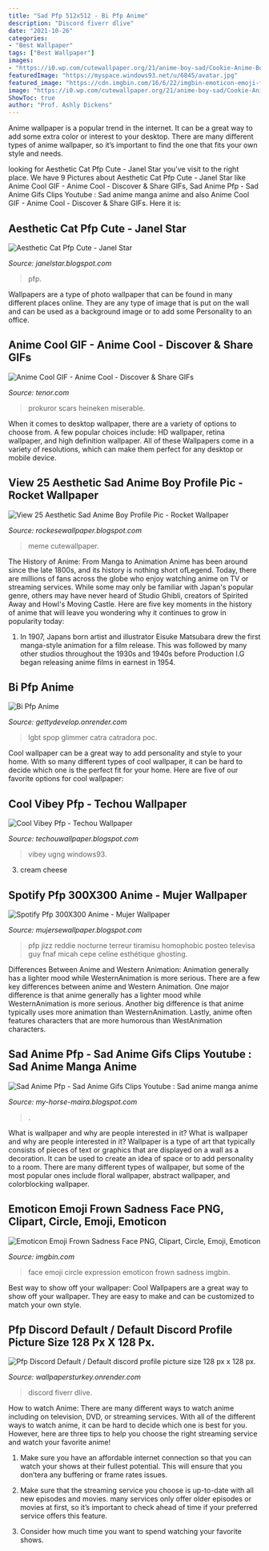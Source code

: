 ```yaml
---
title: "Sad Pfp 512x512 - Bi Pfp Anime"
description: "Discord fiverr dlive"
date: "2021-10-26"
categories:
- "Best Wallpaper"
tags: ["Best Wallpaper"]
images:
- "https://i0.wp.com/cutewallpaper.org/21/anime-boy-sad/Cookie-Anime-Boys-Picture-154739-.png"
featuredImage: "https://myspace.windows93.net/u/6845/avatar.jpg"
featured_image: "https://cdn.imgbin.com/16/6/22/imgbin-emoticon-emoji-frown-sadness-face-expression-pack-6CU3cPmBFhpw9u30eyA6EMEC7.jpg"
image: "https://i0.wp.com/cutewallpaper.org/21/anime-boy-sad/Cookie-Anime-Boys-Picture-154739-.png"
ShowToc: true
author: "Prof. Ashly Dickens"
---
```



Anime wallpaper is a popular trend in the internet. It can be a great way to add some extra color or interest to your desktop. There are many different types of anime wallpaper, so it’s important to find the one that fits your own style and needs.

	

		
looking for Aesthetic Cat Pfp Cute - Janel Star you've visit to the right place. We have 9 Pictures about Aesthetic Cat Pfp Cute - Janel Star like Anime Cool GIF - Anime Cool - Discover &amp; Share GIFs, Sad Anime Pfp - Sad Anime Gifs Clips Youtube : Sad anime manga anime and also Anime Cool GIF - Anime Cool - Discover &amp; Share GIFs. Here it is:
		
    
## Aesthetic Cat Pfp Cute - Janel Star

<img loading=lazy src="https://ih1.redbubble.net/image.1552995606.4420/st,small,507x507-pad,600x600,f8f8f8.jpg" onerror="this.onerror=null;this.src='https://tse3.mm.bing.net/th?id=OIP.b_uu1eDdOiAGaL-jHBeGmQHaHa&amp;pid=15.1';" alt="Aesthetic Cat Pfp Cute - Janel Star">

_Source: janelstar.blogspot.com_

>pfp. 

	



Wallpapers are a type of photo wallpaper that can be found in many different places online. They are any type of image that is put on the wall and can be used as a background image or to add some Personality to an office.

    
## Anime Cool GIF - Anime Cool - Discover &amp; Share GIFs

<img loading=lazy src="https://media1.tenor.com/images/47e5ab28c6c666e44ead714518343b5f/tenor.gif?itemid=18024354" onerror="this.onerror=null;this.src='https://tse4.mm.bing.net/th?id=OIP.R-WrKMbGZuROrXFFGDQ7XwHaEK&amp;pid=15.1';" alt="Anime Cool GIF - Anime Cool - Discover &amp; Share GIFs">

_Source: tenor.com_

>prokuror scars heineken miserable. 

	

When it comes to desktop wallpaper, there are a variety of options to choose from. A few popular choices include: HD wallpaper, retina wallpaper, and high definition wallpaper. All of these Wallpapers come in a variety of resolutions, which can make them perfect for any desktop or mobile device. 

    
## View 25 Aesthetic Sad Anime Boy Profile Pic - Rocket Wallpaper

<img loading=lazy src="https://i0.wp.com/cutewallpaper.org/21/anime-boy-sad/Cookie-Anime-Boys-Picture-154739-.png" onerror="this.onerror=null;this.src='https://tse4.mm.bing.net/th?id=OIP.TsSMzhyTBAhYaQjI0FH8KAAAAA&amp;pid=15.1';" alt="View 25 Aesthetic Sad Anime Boy Profile Pic - Rocket Wallpaper">

_Source: rockesewallpaper.blogspot.com_

>meme cutewallpaper. 

	

The History of Anime: From Manga to Animation
Anime has been around since the late 1800s, and its history is nothing short ofLegend. Today, there are millions of fans across the globe who enjoy watching anime on TV or streaming services. While some may only be familiar with Japan's popular genre, others may have never heard of Studio Ghibli, creators of Spirited Away and Howl's Moving Castle. Here are five key moments in the history of anime that will leave you wondering why it continues to grow in popularity today:
1) In 1907, Japans born artist and illustrator Eisuke Matsubara drew the first manga-style animation for a film release. This was followed by many other studios throughout the 1930s and 1940s before Production I.G began releasing anime films in earnest in 1954.

    
## Bi Pfp Anime

<img loading=lazy src="https://64.media.tumblr.com/c2b524024a4162d74b56b638ef70669d/ea8558f886a776fb-d1/s640x960/839e97c753b0aaf851fea5363b45fc1cd7f3177c.png" onerror="this.onerror=null;this.src='https://tse1.mm.bing.net/th?id=OIP.LvjezGYWoBXYo_rIS7WHzgHaHR&amp;pid=15.1';" alt="Bi Pfp Anime">

_Source: gettydevelop.onrender.com_

>lgbt spop glimmer catra catradora poc. 

	

Cool wallpaper can be a great way to add personality and style to your home. With so many different types of cool wallpaper, it can be hard to decide which one is the perfect fit for your home. Here are five of our favorite options for cool wallpaper: 

    
## Cool Vibey Pfp - Techou Wallpaper

<img loading=lazy src="https://myspace.windows93.net/u/6845/avatar.jpg" onerror="this.onerror=null;this.src='https://tse1.mm.bing.net/th?id=OIP.0Zaznr4xKU3fhWXxDPS55QHaHa&amp;pid=15.1';" alt="Cool Vibey Pfp - Techou Wallpaper">

_Source: techouwallpaper.blogspot.com_

>vibey ugng windows93. 

	

3. cream cheese 

    
## Spotify Pfp 300X300 Anime - Mujer Wallpaper

<img loading=lazy src="https://lh4.googleusercontent.com/proxy/_-oT_PU45BKOVIwyB3H7C04at2M94Xclp3gzGWnFzNCxp4OvOdon0NlRaHJm9MGsk213ZMhpqkkRxBfvAK7RUQLpgzrZ8CphvPXwqTKywb0BCsOq7lVfJxhUF4717-kNZm-kyocSSg=w1200-h630-p-k-no-nu" onerror="this.onerror=null;this.src='https://tse3.mm.bing.net/th?id=OIP.dBbLBg5cWPtSfS3hpz_g5gHaGW&amp;pid=15.1';" alt="Spotify Pfp 300X300 Anime - Mujer Wallpaper">

_Source: mujersewallpaper.blogspot.com_

>pfp jizz reddie nocturne terreur tiramisu homophobic posteo televisa guy fnaf micah cepe celine esthétique ghosting. 

	

Differences Between Anime and Western Animation: Animation generally has a lighter mood while WesternAnimation is more serious.
There are a few key differences between anime and Western Animation. One major difference is that anime generally has a lighter mood while WesternAnimation is more serious. Another big difference is that anime typically uses more animation than WesternAnimation. Lastly, anime often features characters that are more humorous than WestAnimation characters.

    
## Sad Anime Pfp - Sad Anime Gifs Clips Youtube : Sad Anime Manga Anime

<img loading=lazy src="https://lh5.googleusercontent.com/proxy/xl0Pn5VKieXpI1-MxarTzksIyVFfIew1xBiMfcR8BIGay3M9KdlpqNQdwYU8IK_VGhQmdC710jpI7YgLTCRNssNsGBHq0Jzg0qQyg2rsMTqX3c5d7-3457ONonrC1ZyUvl62kzqaXAYfReyEKLMLDu-LVeGb=w1200-h630-p-k-no-nu" onerror="this.onerror=null;this.src='https://tse1.mm.bing.net/th?id=OIP.S4oArigIG5tlow2jQEtcHwHaEq&amp;pid=15.1';" alt="Sad Anime Pfp - Sad Anime Gifs Clips Youtube : Sad anime manga anime">

_Source: my-horse-maira.blogspot.com_

>. 

	

What is wallpaper and why are people interested in it?
What is wallpaper and why are people interested in it?
Wallpaper is a type of art that typically consists of pieces of text or graphics that are displayed on a wall as a decoration. It can be used to create an idea of space or to add personality to a room. There are many different types of wallpaper, but some of the most popular ones include floral wallpaper, abstract wallpaper, and colorblocking wallpaper.

    
## Emoticon Emoji Frown Sadness Face PNG, Clipart, Circle, Emoji, Emoticon

<img loading=lazy src="https://cdn.imgbin.com/16/6/22/imgbin-emoticon-emoji-frown-sadness-face-expression-pack-6CU3cPmBFhpw9u30eyA6EMEC7.jpg" onerror="this.onerror=null;this.src='https://tse4.mm.bing.net/th?id=OIP.syTPnNaebc-rBEa2k8EP2wHaFK&amp;pid=15.1';" alt="Emoticon Emoji Frown Sadness Face PNG, Clipart, Circle, Emoji, Emoticon">

_Source: imgbin.com_

>face emoji circle expression emoticon frown sadness imgbin. 

	

Best way to show off your wallpaper:
Cool Wallpapers are a great way to show off your wallpaper. They are easy to make and can be customized to match your own style.

    
## Pfp Discord Default / Default Discord Profile Picture Size 128 Px X 128 Px.

<img loading=lazy src="https://fiverr-res.cloudinary.com/images/q_auto,f_auto/gigs/113481722/original/d5ccebc49536493d00b6b1c1943cc671bc2e6de7/make-a-logo-for-your-discord-server-or-game-group.png" onerror="this.onerror=null;this.src='https://tse1.mm.bing.net/th?id=OIP.V8Vz3Hwvx0mOb21UmqQw8AHaEK&amp;pid=15.1';" alt="Pfp Discord Default / Default discord profile picture size 128 px x 128 px.">

_Source: wallpapersturkey.onrender.com_

>discord fiverr dlive. 

	

How to watch Anime: There are many different ways to watch anime including on television, DVD, or streaming services.
With all of the different ways to watch anime, it can be hard to decide which one is best for you. However, here are three tips to help you choose the right streaming service and watch your favorite anime!
1. Make sure you have an affordable internet connection so that you can watch your shows at their fullest potential. This will ensure that you don’tera any buffering or frame rates issues.

2. Make sure that the streaming service you choose is up-to-date with all new episodes and movies. many services only offer older episodes or movies at first, so it’s important to check ahead of time if your preferred service offers this feature.

3. Consider how much time you want to spend watching your favorite shows.

